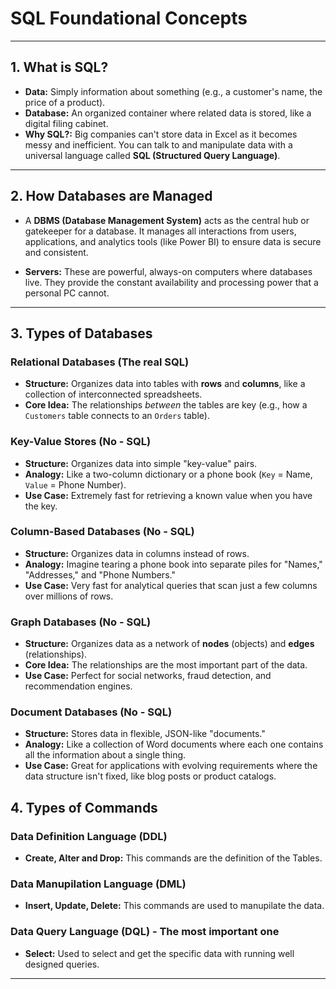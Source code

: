 # SQL Foundational Concepts

---

## 1. What is SQL?

* **Data:** Simply information about something (e.g., a customer's name, the price of a product).
* **Database:** An organized container where related data is stored, like a digital filing cabinet.
* **Why SQL?:** Big companies can't store data in Excel as it becomes messy and inefficient. You can talk to and manipulate data with a universal language called **SQL (Structured Query Language)**.

---

## 2. How Databases are Managed

* A **DBMS (Database Management System)** acts as the central hub or gatekeeper for a database. It manages all interactions from users, applications, and analytics tools (like Power BI) to ensure data is secure and consistent.
[](Diagrams/db.png)

* **Servers:** These are powerful, always-on computers where databases live. They provide the constant availability and processing power that a personal PC cannot.
[](Diagrams/flow_db.png)

---

## 3. Types of Databases

[](Diagrams/types_db.png)

### Relational Databases (The real SQL)

* **Structure:** Organizes data into tables with **rows** and **columns**, like a collection of interconnected spreadsheets.
* **Core Idea:** The relationships *between* the tables are key (e.g., how a `Customers` table connects to an `Orders` table).

### Key-Value Stores (No - SQL)

* **Structure:** Organizes data into simple "key-value" pairs.
* **Analogy:** Like a two-column dictionary or a phone book (`Key` = Name, `Value` = Phone Number).
* **Use Case:** Extremely fast for retrieving a known value when you have the key.

### Column-Based Databases (No - SQL)

* **Structure:** Organizes data in columns instead of rows.
* **Analogy:** Imagine tearing a phone book into separate piles for "Names," "Addresses," and "Phone Numbers."
* **Use Case:** Very fast for analytical queries that scan just a few columns over millions of rows.

### Graph Databases (No - SQL)

* **Structure:** Organizes data as a network of **nodes** (objects) and **edges** (relationships).
* **Core Idea:** The relationships are the most important part of the data.
* **Use Case:** Perfect for social networks, fraud detection, and recommendation engines.

### Document Databases (No - SQL)

* **Structure:** Stores data in flexible, JSON-like "documents."
* **Analogy:** Like a collection of Word documents where each one contains all the information about a single thing.
* **Use Case:** Great for applications with evolving requirements where the data structure isn't fixed, like blog posts or product catalogs.

## 4. Types of Commands

[](Diagrams/types_commands.png)

### Data Definition Language (DDL)

* **Create, Alter and Drop:** This commands are the definition of the Tables.

### Data Manupilation Language (DML)

* **Insert, Update, Delete:** This commands are used to manupilate the data.

### Data Query Language (DQL) - The most important one

* **Select:** Used to select and get the specific data with running well designed queries.

---
